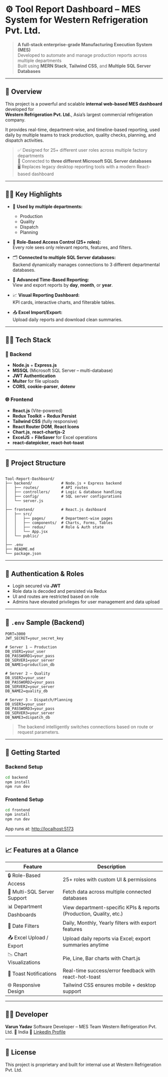 # ⚙️ Tool Report Dashboard – MES System for Western Refrigeration Pvt. Ltd.

> **A full-stack enterprise-grade Manufacturing Execution System (MES)**  
> Developed to automate and manage production reports across multiple departments  
> Built using **MERN Stack**, **Tailwind CSS**, and **Multiple SQL Server Databases**

---

## 📌 Overview

This project is a powerful and scalable **internal web-based MES dashboard** developed for  
**Western Refrigeration Pvt. Ltd.**, Asia’s largest commercial refrigeration company.

It provides real-time, department-wise, and timeline-based reporting, used daily by multiple teams to track production, quality checks, planning, and dispatch activities.

> ✅ Designed for 25+ different user roles across multiple factory departments  
> 🧩 Connected to **three different Microsoft SQL Server databases**  
> 🖥️ Replaces legacy desktop reporting tools with a modern React-based dashboard

---

## 🧑‍💼 Key Highlights

- 🎯 **Used by multiple departments:**  
  - Production  
  - Quality  
  - Dispatch  
  - Planning  

- 🔐 **Role-Based Access Control (25+ roles):**  
  Every role sees only relevant reports, features, and filters.

- 🗂 **Connected to multiple SQL Server databases:**  
  Backend dynamically manages connections to 3 different departmental databases.

- 📅 **Advanced Time-Based Reporting:**  
  View and export reports by **day**, **month**, or **year**.

- 📈 **Visual Reporting Dashboard:**  
  KPI cards, interactive charts, and filterable tables.

- 📤 **Excel Import/Export:**  
  Upload daily reports and download clean summaries.

---

## 🧑‍💻 Tech Stack

### 🔧 Backend
- **Node.js** + **Express.js**
- **MSSQL** (Microsoft SQL Server – multi-database)
- **JWT Authentication**
- **Multer** for file uploads
- **CORS**, **cookie-parser**, **dotenv**

### 🌐 Frontend
- **React.js** (Vite-powered)
- **Redux Toolkit** + **Redux Persist**
- **Tailwind CSS** (fully responsive)
- **React Router DOM**, **React Icons**
- **Chart.js**, **react-chartjs-2**
- **ExcelJS** + **FileSaver** for Excel operations
- **react-datepicker**, **react-hot-toast**

---

## 📂 Project Structure

```

Tool-Report-Dashboard/
├── backend/             # Node.js + Express backend
│   ├── routes/          # API routes
│   ├── controllers/     # Logic & database handling
│   ├── config/          # SQL server configurations
│   └── server.js
│
├── frontend/            # React.js dashboard
│   ├── src/
│   │   ├── pages/       # Department-wise pages
│   │   ├── components/  # Charts, Forms, Tables
│   │   ├── redux/       # Role & Auth state
│   │   └── App.jsx
│   └── public/
│
├── .env
├── README.md
└── package.json

````

---

## 🔐 Authentication & Roles

- Login secured via **JWT**
- Role data is decoded and persisted via Redux
- UI and routes are restricted based on role
- Admins have elevated privileges for user management and data upload

---

## 🔗 `.env` Sample (Backend)

```env
PORT=3000
JWT_SECRET=your_secret_key

# Server 1 – Production
DB_USER1=your_user
DB_PASSWORD1=your_pass
DB_SERVER1=your_server
DB_NAME1=production_db

# Server 2 – Quality
DB_USER2=your_user
DB_PASSWORD2=your_pass
DB_SERVER2=your_server
DB_NAME2=quality_db

# Server 3 – Dispatch/Planning
DB_USER3=your_user
DB_PASSWORD3=your_pass
DB_SERVER3=your_server
DB_NAME3=dispatch_db
````

> The backend intelligently switches connections based on route or request parameters.

---

## 🚀 Getting Started

### Backend Setup

```bash
cd backend
npm install
npm run dev
```

### Frontend Setup

```bash
cd frontend
npm install
npm run dev
```

App runs at: [http://localhost:5173](http://localhost:5173)

---

## 📈 Features at a Glance

| Feature                     | Description                                                         |
| --------------------------- | ------------------------------------------------------------------- |
| 🔒 Role-Based Access        | 25+ roles with custom UI & permissions                              |
| 🧩 Multi-SQL Server Support | Fetch data across multiple connected databases                      |
| 📊 Department Dashboards    | View department-specific KPIs & reports (Production, Quality, etc.) |
| 📅 Date Filters             | Daily, Monthly, Yearly filters with export features                 |
| 📤 Excel Upload / Export    | Upload daily reports via Excel; export summaries anytime            |
| 📉 Chart Visualizations     | Pie, Line, Bar charts with Chart.js                                 |
| 🔔 Toast Notifications      | Real-time success/error feedback with react-hot-toast               |
| 🌐 Responsive Design        | Tailwind CSS ensures mobile + desktop support                       |

---

## 👨‍💻 Developer

**Varun Yadav**
Software Developer – MES Team
Western Refrigeration Pvt. Ltd.
📍 India
🔗 [LinkedIn Profile](https://www.linkedin.com/in/thecyberdevvarun)

---

## 📃 License

This project is proprietary and built for internal use at Western Refrigeration Pvt. Ltd.